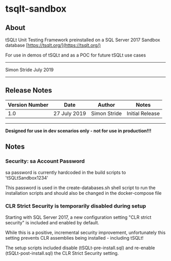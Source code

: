 # tsqlt-sandbox

## About
tSQLt Unit Testing Framework preinstalled on a SQL Server 2017 Sandbox database [https://tsqlt.org/](https://tsqlt.org/)

For use in demos of tSQLt and as a POC for future tSQLt use cases

---

Simon Stride July 2019

---

## Release Notes

Version Number | Date | Author | Notes
--- | --- | --- | ---
1.0 | 27 July 2019 | Simon Stride | Initial Release

---

**Designed for use in dev scenarios only - not for use in production!!!**

## Notes

### Security: sa Account Password

sa password is currently hardcoded in the build scripts to 'tSQLtSandbox1234'

This password is used in the create-databases.sh shell script to run the installation scripts and should also be changed in the docker-compose file

### CLR Strict Security is temporarily disabled during setup

Starting with SQL Server 2017, a new configuration setting "CLR strict security" is included and enabled by default. 

While this is a positive, incremental security improvement, unfortunately this setting prevents CLR assemblies being installed - including tSQLt!

The setup scripts included disable (tSQLt-pre-install.sql) and re-enable (tSQLt-post-install.sql) the CLR Strict Security setting.